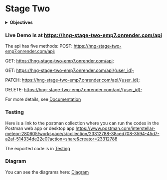 # Stage Two

<details>
<summary><b>Objectives</b></summary>

You are to build a simple REST API capable of CRUD operations on a "person" resource, interfacing with any database of your choice.

Your API should dynamically handle parameters, such as adding or retrieving a person by name. Accompany the development with UML diagrams to represent your system's design and database structure.

Host your entire project on GitHub, and provide a well-structured documentation in the repository that outlines request/response formats, setup instructions, and sample API usage.

### Breakdown:

1.  REST API Development:

    Develop an API with endpoints for:

    - CREATE: Adding a new person.  => `/api`
    - READ: Fetching details of a person.  => `/api/user_id`
    - UPDATE: Modifying details of an existing person => `/api/user_id`
    - DELETE: Removing a person => `/api/user_id`

    Ensure all interactions with the database are secure and free from common vulnerabilities (e.g., SQL injections).

2.  Database Modelling: (Bonus)

    - UML Diagram:

      Design and present a UML (Unified Modeling Language) diagram that represents the structure and relationships of your API's classes and models.

3.  Testing:

    Using tools like Postman or (scripts written in Python using the requests library) that tests each CRUD operation in your API.

    This should:

    - Add a new person (e.g., "Mark Essien").
    - Fetch details of a person
    - Modify the details of an existing person.
    - Remove a person

4.  Dynamic Parameter Handling:

    - Your API should be flexible enough to handle dynamic input.

      If we provide a name (or other details), your backend should be able to process operations using that name.

    - Example: If we pass "Mark Essien", we should be able to perform all CRUD operations on "Mark Essien".

    - Add validation – field should only be strings; integers or any other data type should not be allowed.

5.  GitHub Repository:

    Create a GitHub repository for this project.

    Ensure the repository contains:

    - A detailed README.md file explaining how to set up, run, and use the API.

    - The source code for the API.

    - UML diagrams (or links to view them).

6.  Documentation:

    Provide a documentation file (e.g., DOCUMENTATION.md in your GitHub repo) that outlines:

    - Standard formats for requests and responses for each endpoint.

    - Sample usage of the API, including example requests and expected responses.

    - Any known limitations or assumptions made during development.

    - Instructions for setting up and deploying the API locally or on a server.

7.  Hosting

    - Using the same Server used in the Stage One task (or another server, if possible), modify it accordingly to  host your endpoint with a URL like this `https://theirdomain.com/api`

    - Test extensively with various testing tools to make sure it is accessible before submitting

### Acceptance Criteria

- Functional REST API: The API should successfully perform all CRUD operations.

- Modelling Diagrams: Clear and accurate UML and E-R diagrams should be provided.

- Effective Testing Script: The script should successfully test all the CRUD operations without manual intervention.

- Dynamic Parameter Handling: The API should correctly handle and respond to different parameters provided.

- GitHub Repository: Repository should be well-organized, contain all necessary files, and be publicly accessible.

- Detailed Documentation: Documentation should provide clear guidance on how to use the API, including setup, request/response formats, and sample usage.

</details>

### Live Demo is at https://hng-stage-two-emp7.onrender.com/api

The api has five methods:
POST: https://hng-stage-two-emp7.onrender.com/api;

GET: https://hng-stage-two-emp7.onrender.com/api;

GET: https://hng-stage-two-emp7.onrender.com/api/{user_id};

PATCH: https://hng-stage-two-emp7.onrender.com/api/{user_id};

DELETE: https://hng-stage-two-emp7.onrender.com/api/{user_id};

For more details, see [Documentation](Documentation.md)


### Testing
Here is a link to the postman collection where you can run the codes in the Postman web app or desktop app
https://www.postman.com/interstellar-meteor-280605/workspace/s/collection/23312788-38ced708-3594-45d7-a2af-514334de22e0?action=share&creator=23312788

The exported code is in [Testing](Testing.md)

### Diagram
You can see the diagrams here:
[Diagram](Diagrams.md)
